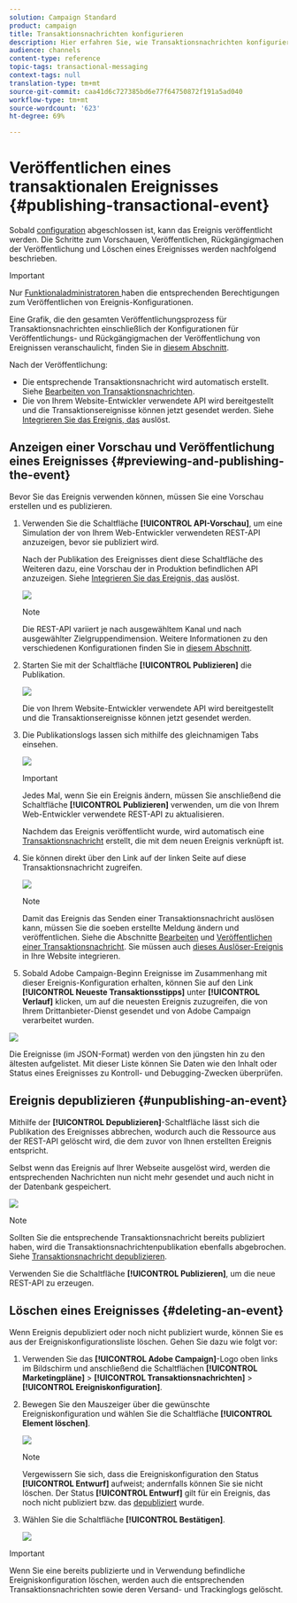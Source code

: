 ```yaml
---
solution: Campaign Standard
product: campaign
title: Transaktionsnachrichten konfigurieren
description: Hier erfahren Sie, wie Transaktionsnachrichten konfiguriert werden.
audience: channels
content-type: reference
topic-tags: transactional-messaging
context-tags: null
translation-type: tm+mt
source-git-commit: caa41d6c727385bd6e77f64750872f191a5ad040
workflow-type: tm+mt
source-wordcount: '623'
ht-degree: 69%

---
```



# Veröffentlichen eines transaktionalen Ereignisses {#publishing-transactional-event}

Sobald [configuration](../../channels/using/configuring-transactional-event.md) abgeschlossen ist, kann das Ereignis veröffentlicht werden. Die Schritte zum Vorschauen, Veröffentlichen, Rückgängigmachen der Veröffentlichung und Löschen eines Ereignisses werden nachfolgend beschrieben.

>[!IMPORTANT]
>
>Nur [Funktionaladministratoren ](../../administration/using/users-management.md#functional-administrators) <!--being part of the **[!UICONTROL All]** [organizational unit](../../administration/using/organizational-units.md) -->haben die entsprechenden Berechtigungen zum Veröffentlichen von Ereignis-Konfigurationen.

Eine Grafik, die den gesamten Veröffentlichungsprozess für Transaktionsnachrichten einschließlich der Konfigurationen für Veröffentlichungs- und Rückgängigmachen der Veröffentlichung von Ereignissen veranschaulicht, finden Sie in [diesem Abschnitt](../../channels/using/publishing-transactional-message.md).

Nach der Veröffentlichung:
* Die entsprechende Transaktionsnachricht wird automatisch erstellt. Siehe [Bearbeiten von Transaktionsnachrichten](../../channels/using/editing-transactional-message.md).
* Die von Ihrem Website-Entwickler verwendete API wird bereitgestellt und die Transaktionsereignisse können jetzt gesendet werden. Siehe [Integrieren Sie das Ereignis, das](../../channels/using/getting-started-with-transactional-msg.md#integrate-event-trigger) auslöst.

## Anzeigen einer Vorschau und Veröffentlichung eines Ereignisses {#previewing-and-publishing-the-event}

Bevor Sie das Ereignis verwenden können, müssen Sie eine Vorschau erstellen und es publizieren.

1. Verwenden Sie die Schaltfläche **[!UICONTROL API-Vorschau]**, um eine Simulation der von Ihrem Web-Entwickler verwendeten REST-API anzuzeigen, bevor sie publiziert wird.

   Nach der Publikation des Ereignisses dient diese Schaltfläche des Weiteren dazu, eine Vorschau der in Produktion befindlichen API anzuzeigen. Siehe [Integrieren Sie das Ereignis, das](../../channels/using/getting-started-with-transactional-msg.md#integrate-event-trigger) auslöst.

   ![](assets/message-center_api_preview.png)

   >[!NOTE]
   >
   >Die REST-API variiert je nach ausgewähltem Kanal und nach ausgewählter Zielgruppendimension. Weitere Informationen zu den verschiedenen Konfigurationen finden Sie in [diesem Abschnitt](../../channels/using/configuring-transactional-event.md#transactional-event-specific-configurations).

1. Starten Sie mit der Schaltfläche **[!UICONTROL Publizieren]** die Publikation.

   ![](assets/message-center_pub.png)

   Die von Ihrem Website-Entwickler verwendete API wird bereitgestellt und die Transaktionsereignisse können jetzt gesendet werden.

1. Die Publikationslogs lassen sich mithilfe des gleichnamigen Tabs einsehen.

   ![](assets/message-center_logs.png)

   >[!IMPORTANT]
   >
   >Jedes Mal, wenn Sie ein Ereignis ändern, müssen Sie anschließend die Schaltfläche **[!UICONTROL Publizieren]** verwenden, um die von Ihrem Web-Entwickler verwendete REST-API zu aktualisieren.

   Nachdem das Ereignis veröffentlicht wurde, wird automatisch eine [Transaktionsnachricht](../../channels/using/editing-transactional-message.md) erstellt, die mit dem neuen Ereignis verknüpft ist.

1. Sie können direkt über den Link auf der linken Seite auf diese Transaktionsnachricht zugreifen.

   ![](assets/message-center_messagegeneration.png)

   >[!NOTE]
   >
   >Damit das Ereignis das Senden einer Transaktionsnachricht auslösen kann, müssen Sie die soeben erstellte Meldung ändern und veröffentlichen. Siehe die Abschnitte [Bearbeiten](../../channels/using/editing-transactional-message.md) und [Veröffentlichen einer Transaktionsnachricht](../../channels/using/publishing-transactional-message.md). Sie müssen auch [dieses Auslöser-Ereignis](../../channels/using/getting-started-with-transactional-msg.md#integrate-event-trigger) in Ihre Website integrieren.

1. Sobald Adobe Campaign-Beginn Ereignisse im Zusammenhang mit dieser Ereignis-Konfiguration erhalten, können Sie auf den Link **[!UICONTROL Neueste Transaktionsstipps]** unter **[!UICONTROL Verlauf]** klicken, um auf die neuesten Ereignis zuzugreifen, die von Ihrem Drittanbieter-Dienst gesendet und von Adobe Campaign verarbeitet wurden.

![](assets/message-center_latest-events.png)

Die Ereignisse (im JSON-Format) werden von den jüngsten hin zu den ältesten aufgelistet. Mit dieser Liste können Sie Daten wie den Inhalt oder Status eines Ereignisses zu Kontroll- und Debugging-Zwecken überprüfen.

## Ereignis depublizieren     {#unpublishing-an-event}

Mithilfe der **[!UICONTROL Depublizieren]**-Schaltfläche lässt sich die Publikation des Ereignisses abbrechen, wodurch auch die Ressource aus der REST-API gelöscht wird, die dem zuvor von Ihnen erstellten Ereignis entspricht.

Selbst wenn das Ereignis auf Ihrer Webseite ausgelöst wird, werden die entsprechenden Nachrichten nun nicht mehr gesendet und auch nicht in der Datenbank gespeichert.

![](assets/message-center_unpublish.png)

>[!NOTE]
>
>Sollten Sie die entsprechende Transaktionsnachricht bereits publiziert haben, wird die Transaktionsnachrichtenpublikation ebenfalls abgebrochen. Siehe [Transaktionsnachricht depublizieren](../../channels/using/publishing-transactional-message.md#unpublishing-a-transactional-message).

Verwenden Sie die Schaltfläche **[!UICONTROL Publizieren]**, um die neue REST-API zu erzeugen.

<!--## Transactional messaging publication process {#transactional-messaging-pub-process}

The chart below illustrates the transactional messaging publication process.

![](assets/message-center_pub-process.png)

For more on publishing, pausing and unpublishing a transactional message, see [this section](../../channels/using/publishing-transactional-message.md).-->

## Löschen eines Ereignisses {#deleting-an-event}

Wenn Ereignis depubliziert oder noch nicht publiziert wurde, können Sie es aus der Ereigniskonfigurationsliste löschen. Gehen Sie dazu wie folgt vor:

1. Verwenden Sie das **[!UICONTROL Adobe Campaign]**-Logo oben links im Bildschirm und anschließend die Schaltflächen **[!UICONTROL Marketingpläne]** > **[!UICONTROL Transaktionsnachrichten]** > **[!UICONTROL Ereigniskonfiguration]**.
1. Bewegen Sie den Mauszeiger über die gewünschte Ereigniskonfiguration und wählen Sie die Schaltfläche **[!UICONTROL Element löschen]**.

   ![](assets/message-center_delete-button.png)

   >[!NOTE]
   >
   >Vergewissern Sie sich, dass die Ereigniskonfiguration den Status **[!UICONTROL Entwurf]** aufweist; andernfalls können Sie sie nicht löschen. Der Status **[!UICONTROL Entwurf]** gilt für ein Ereignis, das noch nicht publiziert bzw. das [depubliziert](#unpublishing-an-event) wurde.

1. Wählen Sie die Schaltfläche **[!UICONTROL Bestätigen]**.

   ![](assets/message-center_delete-confirm.png)

>[!IMPORTANT]
>
>Wenn Sie eine bereits publizierte und in Verwendung befindliche Ereigniskonfiguration löschen, werden auch die entsprechenden Transaktionsnachrichten sowie deren Versand- und Trackinglogs gelöscht.
